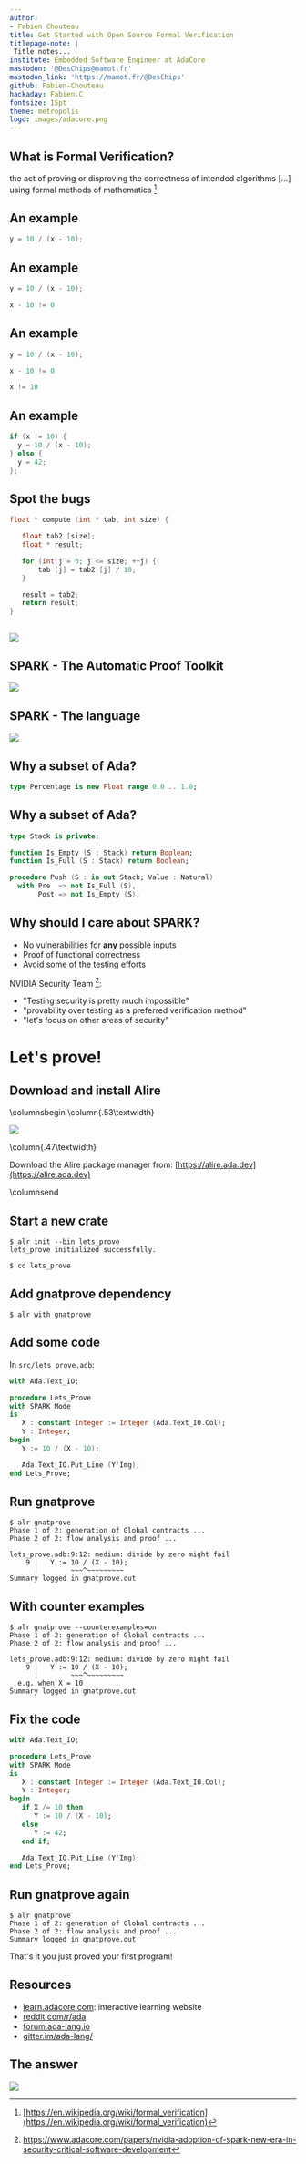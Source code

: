 ```yaml
---
author:
- Fabien Chouteau
title: Get Started with Open Source Formal Verification
titlepage-note: |
 Title notes...
institute: Embedded Software Engineer at AdaCore
mastodon: '@DesChips@mamot.fr'
mastodon_link: 'https://mamot.fr/@DesChips'
github: Fabien-Chouteau
hackaday: Fabien.C
fontsize: 15pt
theme: metropolis
logo: images/adacore.png
---
```


## What is Formal Verification?

the act of proving or disproving the correctness of intended algorithms [...]
using formal methods of mathematics [^1]

[^1]: [https://en.wikipedia.org/wiki/formal_verification](https://en.wikipedia.org/wiki/formal_verification)

## An example

```c
y = 10 / (x - 10);
```

## An example

```c
y = 10 / (x - 10);
```

```c
x - 10 != 0
```

## An example

```c
y = 10 / (x - 10);
```
```c
x - 10 != 0
```
```c
x != 10
```

## An example

```c
if (x != 10) {
  y = 10 / (x - 10);
} else {
  y = 42;
};
```

## Spot the bugs

```c
float * compute (int * tab, int size) {

   float tab2 [size];
   float * result;

   for (int j = 0; j <= size; ++j) {
	   tab [j] = tab2 [j] / 10;
   }

   result = tab2;
   return result;
}
```

##

![](images/SPARK.svg)

## SPARK - The Automatic Proof Toolkit

![](images/gnatprove_flow.png)

## SPARK - The language

![](images/wait_its_ada.jpg)

## Why a subset of Ada?

```Ada
type Percentage is new Float range 0.0 .. 1.0;
```

## Why a subset of Ada?

```Ada
type Stack is private;

function Is_Empty (S : Stack) return Boolean;
function Is_Full (S : Stack) return Boolean;

procedure Push (S : in out Stack; Value : Natural)
  with Pre  => not Is_Full (S),
       Post => not Is_Empty (S);

```

## Why should I care about SPARK?

 - No vulnerabilities for __any__ possible inputs
 - Proof of functional correctness
 - Avoid some of the testing efforts

NVIDIA Security Team [^2]:

 - "Testing security is pretty much impossible"
 - "provability over testing as a preferred verification method"
 - "let's focus on other areas of security"

[^2]: https://www.adacore.com/papers/nvidia-adoption-of-spark-new-era-in-security-critical-software-development

# Let's prove!

## Download and install Alire

\columnsbegin
\column{.53\textwidth}

![](images/alire_logo.png)

\column{.47\textwidth}

Download the Alire package manager from:
[https://alire.ada.dev](https://alire.ada.dev)

\columnsend


## Start a new crate
```console
$ alr init --bin lets_prove
lets_prove initialized successfully.
```
```console
$ cd lets_prove
```

## Add gnatprove dependency
```console
$ alr with gnatprove
```

## Add some code

In `src/lets_prove.adb`:
```ada
with Ada.Text_IO;

procedure Lets_Prove
with SPARK_Mode
is
   X : constant Integer := Integer (Ada.Text_IO.Col);
   Y : Integer;
begin
   Y := 10 / (X - 10);

   Ada.Text_IO.Put_Line (Y'Img);
end Lets_Prove;
```

## Run gnatprove

```console
$ alr gnatprove
Phase 1 of 2: generation of Global contracts ...
Phase 2 of 2: flow analysis and proof ...

lets_prove.adb:9:12: medium: divide by zero might fail
    9 |   Y := 10 / (X - 10);
      |        ~~~^~~~~~~~~~
Summary logged in gnatprove.out
```

## With counter examples
```console
$ alr gnatprove --counterexamples=on
Phase 1 of 2: generation of Global contracts ...
Phase 2 of 2: flow analysis and proof ...

lets_prove.adb:9:12: medium: divide by zero might fail
    9 |   Y := 10 / (X - 10);
      |        ~~~^~~~~~~~~~
  e.g. when X = 10
Summary logged in gnatprove.out
```

## Fix the code

```ada
with Ada.Text_IO;

procedure Lets_Prove
with SPARK_Mode
is
   X : constant Integer := Integer (Ada.Text_IO.Col);
   Y : Integer;
begin
   if X /= 10 then
      Y := 10 / (X - 10);
   else
      Y := 42;
   end if;

   Ada.Text_IO.Put_Line (Y'Img);
end Lets_Prove;
```

## Run gnatprove again

```console
$ alr gnatprove
Phase 1 of 2: generation of Global contracts ...
Phase 2 of 2: flow analysis and proof ...
Summary logged in gnatprove.out
```

That's it you just proved your first program!

## Resources

 - [learn.adacore.com](https://learn.adacore.com): interactive learning website
 - [reddit.com/r/ada](https://reddit.com/r/ada)
 - [forum.ada-lang.io](https://forum.ada-lang.io)
 - [gitter.im/ada-lang/](https://gitter.im/ada-lang/)

## The answer

![](images/7_potential_bugs.png)
